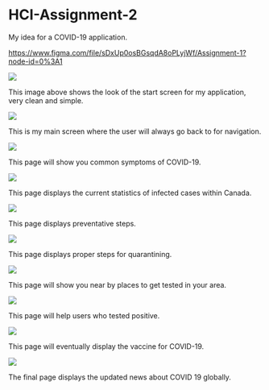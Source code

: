 # HCI-Assignment-2
My idea for a COVID-19 application.

https://www.figma.com/file/sDxUp0osBGsqdA8oPLyjWf/Assignment-1?node-id=0%3A1

![](Screenshots/Start.png)

This image above shows the look of the start screen for my application, very clean and simple.

![](Screenshots/Home.png)

This is my main screen where the user will always go back to for navigation.

![](Screenshots/Symptoms.png)

This page will show you common symptoms of COVID-19.

![](Screenshots/Statistics.png)

This page displays the current statistics of infected cases within Canada.

![](Screenshots/Prevention.png)

This page displays preventative steps.

![](Screenshots/Quarantine.png)

This page displays proper steps for quarantining.

![](Screenshots/Tested.png)

This page will show you near by places to get tested in your area.

![](Screenshots/Positive.png)

This page will help users who tested positive.

![](Screenshots/Treatment.png)

This page will eventually display the vaccine for COVID-19.

![](Screenshots/News.png)

The final page displays the updated news about COVID 19 globally.
